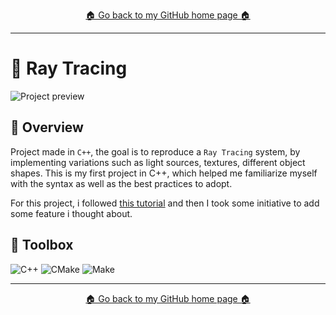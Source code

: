 <p align="center">
  <a href="https://github.com/Raseraa0">
   🏠 Go back to my GitHub home page 🏠 
  </a>
</p>

---

# 📌 Ray Tracing

![Project preview](./TODO.png)

## 📝 Overview

Project made in `C++`, the goal is to reproduce a `Ray Tracing` system, by implementing variations such as light sources, textures, different object shapes. This is my first project in C++, which helped me familiarize myself with the syntax as well as the best practices to adopt.

For this project, i followed [this tutorial](https://raytracing.github.io/books/RayTracingInOneWeekend.html) and then I took some initiative to add some feature i thought about.


## 🧰 Toolbox

![C++](https://img.shields.io/badge/C++-00599C?style=for-the-badge&logo=c%2B%2B&logoColor=white)
![CMake](https://img.shields.io/badge/CMake-064F8C?style=for-the-badge&logo=cmake&logoColor=white)
![Make](https://img.shields.io/badge/Make-000000?style=for-the-badge&logo=gnubash&logoColor=white)


---
<p align="center">
  <a href="https://github.com/Raseraa0">
   🏠 Go back to my GitHub home page 🏠 
  </a>
</p>
